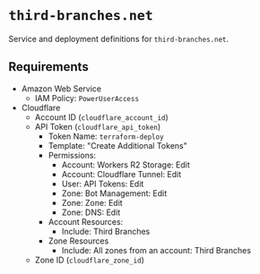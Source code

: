 # `third-branches.net`

Service and deployment definitions for `third-branches.net`.

## Requirements

- Amazon Web Service
  - IAM Policy: `PowerUserAccess`
- Cloudflare
  - Account ID (`cloudflare_account_id`)
  - API Token (`cloudflare_api_token`)
    - Token Name: `terraform-deploy`
    - Template: "Create Additional Tokens"
    - Permissions:
      - Account: Workers R2 Storage: Edit
      - Account: Cloudflare Tunnel: Edit
      - User: API Tokens: Edit
      - Zone: Bot Management: Edit
      - Zone: Zone: Edit
      - Zone: DNS: Edit
    - Account Resources:
      - Include: Third Branches
    - Zone Resources
      - Include: All zones from an account: Third Branches
  - Zone ID (`cloudflare_zone_id`)
